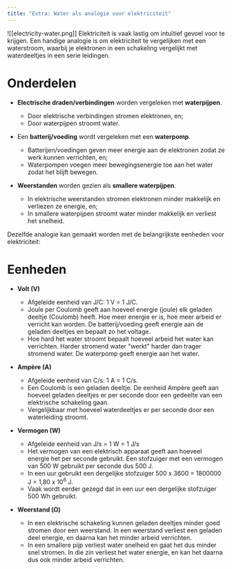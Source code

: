 ```yaml
---
title: "Extra: Water als analogie voor elektriciteit"
---
```


![[electricity-water.png]]
Elektriciteit is vaak lastig om intuïtief gevoel voor te krijgen. Een handige analogie is om elektriciteit te vergelijken met een waterstroom, waarbij je elektronen in een schakeling vergelijkt met waterdeeltjes in een serie leidingen.
# Onderdelen
- **Electrische draden/verbindingen** worden vergeleken met **waterpijpen**.
	- Door elektrische verbindingen stromen elektronen, en;
	- Door waterpijpen stroomt water.

- Een **batterij/voeding** wordt vergeleken met een **waterpomp**.
	- Batterijen/voedingen geven meer energie aan de elektronen zodat ze werk kunnen verrichten, en;
	- Waterpompen voegen meer bewegingsenergie toe aan het water zodat het blijft bewegen.

- **Weerstanden** worden gezien als **smallere waterpijpen**.
	- In elektrische weerstanden stromen elektronen minder makkelijk en verliezen ze energie, en;
	- In smallere waterpijpen stroomt water minder makkelijk en verliest het snelheid.

Dezelfde analogie kan gemaakt worden met de belangrijkste eenheden voor elektriciteit:

# Eenheden
- **Volt (V)**
	- Afgeleide eenheid van J/C: 1 V = 1 J/C.
	- Joule per Coulomb geeft aan hoeveel energie (joule) elk geladen deeltje (Coulomb) heeft. Hoe meer energie er is, hoe meer arbeid er verricht kan worden. De batterij/voeding geeft energie aan de geladen deeltjes en bepaalt zo het voltage.
	- Hoe hard het water stroomt bepaalt hoeveel arbeid het water kan verrichten. Harder stromend water "werkt" harder dan trager stromend water. De waterpomp geeft energie aan het water.

- **Ampère (A)**
	- Afgeleide eenheid van C/s: 1 A = 1 C/s.
	- Een Coulomb is een geladen deeltje. De eenheid Ampère geeft aan hoeveel geladen deeltjes er per seconde door een gedeelte van een elektrische schakeling gaan.
	- Vergelijkbaar met hoeveel waterdeeltjes er per seconde door een waterleiding stroomt.

- **Vermogen (W)**
	- Afgeleide eenheid van J/s = 1 W = 1 J/s
	- Het vermogen van een elektrisch apparaat geeft aan hoeveel energie het per seconde gebruikt. Een stofzuiger met een vermogen van 500 W gebruikt per seconde dus 500 J.
	- In een uur gebruikt een dergelijke stofzuiger 500 x 3600 = 1800000 J = 1,80 x 10<sup>6</sup> J.
	- Vaak wordt eerder gezegd dat in een uur een dergelijke stofzuiger 500 Wh gebruikt.

- **Weerstand (Ω)**
	- In een elektrische schakeling kunnen geladen deeltjes minder goed stromen door een weerstand. In een weerstand verliest een geladen deel energie, en daarna kan het minder arbeid verrichten.
	- In een smallere pijp verliest water snelheid en gaat het dus minder snel stromen. In die zin verliest het water energie, en kan het daarna dus ook minder arbeid verrichten.